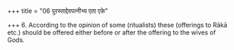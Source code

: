 +++
title = "06 पुरस्ताद्देवपत्नीभ्य एता एके"

+++
6. According to the opinion of some (ritualists) these (offerings to Rākā etc.) should be offered either before or after the offering to the wives of Gods.
